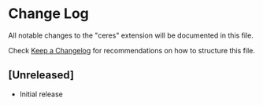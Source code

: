 # Change Log

All notable changes to the "ceres" extension will be documented in this file.

Check [Keep a Changelog](http://keepachangelog.com/) for recommendations on how to structure this file.

## [Unreleased]

- Initial release
